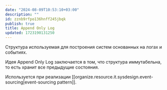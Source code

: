 ```yaml
---
date: "2024-08-09T10:53:10+03:00"
description: ""
id: zznb9rfpo136hnff245jbqk
publish: true
title: Append Only Log
updated: 1723190131250
---
```


Структура используемая для построения систем основанных на логах и событиях.

Идея Append Only Log заключается в том, что структура иммутабельна, то есть хранит все предыдущие состояния.

Используется при реализации [[organize.resource.it.sysdesign.event-sourcing|event-sourcing pattern]].